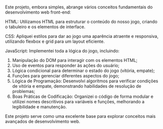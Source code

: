  Este projeto, embora simples, abrange vários conceitos fundamentais do desenvolvimento web front-end:

 HTML: Utilizamos HTML para estruturar o conteúdo do nosso jogo, criando o tabuleiro e os elementos de interface.

 CSS: Apliquei estilos para dar ao jogo uma aparência atraente e responsiva, utilizando flexbox e grid para um layout eficiente.

 JavaScript: Implementei toda a lógica do jogo, incluindo:

1) Manipulação do DOM para interagir com os elementos HTML;
2) Uso de eventos para responder às ações do usuário;
3) Lógica condicional para determinar o estado do jogo (vitória, empate);
4) Funções para gerenciar diferentes aspectos do jogo;
5) Lógica de Programação: Desenvolvi algoritmos para verificar condições de vitória e empate, demonstrando habilidades de resolução de problemas;
6) Boas Práticas de Codificação: Organizei o código de forma modular e utilizei nomes descritivos para variáveis e funções, melhorando a legibilidade e manutenção.
   
 Este projeto serve como uma excelente base para explorar conceitos mais avançados de desenvolvimento web. 
